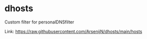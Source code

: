 # dhosts
Custom filter for personalDNSfilter

Link:  https://raw.githubusercontent.com/ArsenijN/dhosts/main/hosts
